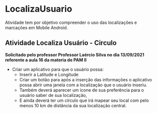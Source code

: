 # LocalizaUsuario

Atividade tem por objetivo compreender o uso das localizações e marcações em Mobile Android.

## Atividade Localiza Usuário - Circulo

**Solicitado pelo professor Professor Laércio Silva no dia 13/09/2021 referente a aula 16 da materia de PAM II**

- Criar um aplicativo para que o usuário possa:
    - Inserir a Latitude e Longitude 
    - Criar um botão para após a inserção das informações o aplicativo possa abrir uma janela com a localização que o usuário inseriu.
    - Também deverá aparecer um ícone de sua preferência para o usuário saber de sua localização,
    - E ainda deverá ter um círculo que irá mapear seu local com pelo menos 10 km de distância da sua localização central.
